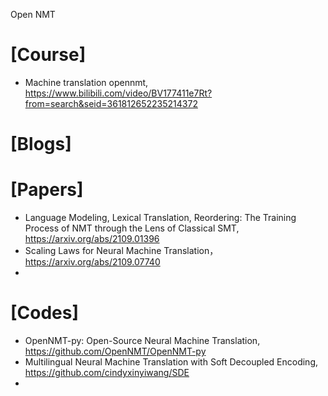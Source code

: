 Open NMT

# [Course]
+ Machine translation opennmt, https://www.bilibili.com/video/BV177411e7Rt?from=search&seid=361812652235214372

# [Blogs]

# [Papers]
+ Language Modeling, Lexical Translation, Reordering: The Training Process of NMT through the Lens of Classical SMT, https://arxiv.org/abs/2109.01396
+ Scaling Laws for Neural Machine Translation， https://arxiv.org/abs/2109.07740
+ 


# [Codes]
+ OpenNMT-py: Open-Source Neural Machine Translation, https://github.com/OpenNMT/OpenNMT-py
+ Multilingual Neural Machine Translation with Soft Decoupled Encoding, https://github.com/cindyxinyiwang/SDE
+ 
